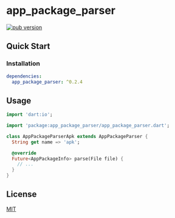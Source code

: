 # app_package_parser

[![pub version][pub-image]][pub-url]

[pub-image]: https://img.shields.io/pub/v/app_package_parser.svg
[pub-url]: https://pub.dev/packages/app_package_parser

## Quick Start

### Installation

```yaml
dependencies:
  app_package_parser: ^0.2.4
```

## Usage

```dart
import 'dart:io';

import 'package:app_package_parser/app_package_parser.dart';

class AppPackageParserApk extends AppPackageParser {
  String get name => 'apk';

  @override
  Future<AppPackageInfo> parse(File file) {
    // ...
  }
}
```

## License

[MIT](./LICENSE)